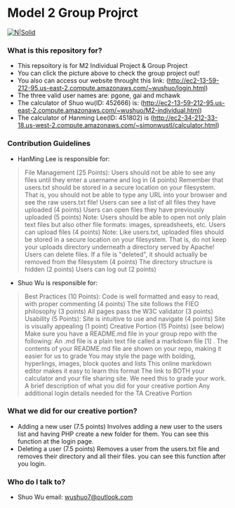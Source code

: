# Model 2 Group Projrct

[![N|Solid](http://www.freemake.com/blog/wp-content/uploads/2014/02/file-sharing-sites.jpg)](http://ec2-13-59-212-95.us-east-2.compute.amazonaws.com/~wushuo/login.html)
### What is this repository for? ###
  - This repsoitory is for M2 Individual Project & Group Project 
  - You can click the picture above to check the group project out!
  - You also can access our website throught this link: (http://ec2-13-59-212-95.us-east-2.compute.amazonaws.com/~wushuo/login.html)
  - The three valid user names are: pgone, gai and mchawk
  - The calculator of Shuo wu(ID: 452666) is: (http://ec2-13-59-212-95.us-east-2.compute.amazonaws.com/~wushuo/M2-individual.html)
  - The calculator of Hanming Lee(ID: 451802) is (http://ec2-34-212-33-18.us-west-2.compute.amazonaws.com/~simonwustl/calculator.html)
### Contribution Guidelines ###
* HanMing Lee is responsible for:
>File Management (25 Points):
>Users should not be able to see any files until they enter a username and log in (4 points)
>Remember that users.txt should be stored in a secure location on your filesystem. That is, you should not be able to type any URL into your browser and see the raw users.txt file!
>Users can see a list of all files they have uploaded (4 points)
>Users can open files they have previously uploaded (5 points)
>Note: Users should be able to open not only plain text files but also other file formats: images, spreadsheets, etc.
>Users can upload files (4 points)
>Note: Like users.txt, uploaded files should be stored in a secure location on your filesystem. That is, do not keep your uploads directory underneath a directory served by Apache!
>Users can delete files. If a file is "deleted", it should actually be removed from the filesystem (4 points)
>The directory structure is hidden (2 points)
>Users can log out (2 points)

* Shuo Wu is responsible for:
>Best Practices (10 Points):
>Code is well formatted and easy to read, with proper commenting (4 points)
>The site follows the FIEO philosophy (3 points)
>All pages pass the W3C validator (3 points)
>Usability (5 Points):
>Site is intuitive to use and navigate (4 points)
>Site is visually appealing (1 point)
>Creative Portion (15 Points) (see below)
>Make sure you have a README.md file in your group repo with the following:
>An .md file is a plain text file called a markdown file [1] .
>The contents of your README.md file are shown on your repo, making it easier for us to grade
>You may style the page with bolding, hyperlings, images, block quotes and lists
>This online markdown editor makes it easy to learn this format
>The link to BOTH your calculator and your file sharing site. We need this to grade your work.
>A brief description of what you did for your creative portion
>Any additional login details needed for the TA
>Creative Portion

### What we did for our creative portion? ###

* Adding a new user (7.5 points)
  Involves adding a new user to the users list and having PHP create a new folder for them.
  You can see this function at the login page.
* Deleting a user (7.5 points)
  Removes a user from the users.txt file and removes their directory and all their files.
  you can see this function after you login.

### Who do I talk to? ###


* Shuo Wu email: wushuo7@outlook.com
